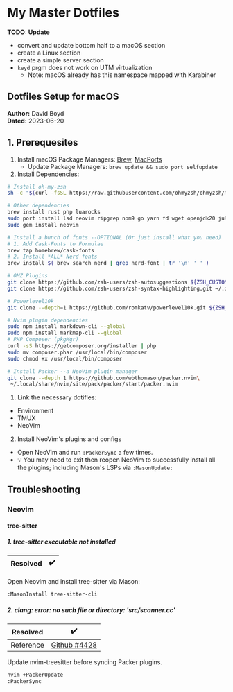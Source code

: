 # My Master Dotfiles

**TODO: Update**
- convert and update bottom half to a macOS section
- create a Linux section
- create a simple server section
- `keyd` prgm does not work on UTM virtualization
  - Note: macOS already has this namespace mapped with Karabiner

## Dotfiles Setup for macOS

**Author:** David Boyd<br>
**Dated:** 2023-06-20

## 1. Prerequesites

1. Install macOS Package Managers: [Brew][brew], [MacPorts][port-install]
    - Update Package Managers: `brew update && sudo port selfupdate`
1. Install Dependencies:

``` bash
# Install oh-my-zsh
sh -c "$(curl -fsSL https://raw.githubusercontent.com/ohmyzsh/ohmyzsh/master/tools/install.sh)"

# Other dependencies
brew install rust php luarocks
sudo port install lsd neovim ripgrep npm9 go yarn fd wget openjdk20 julia
sudo gem install neovim

# Install a bunch of fonts --OPTIONAL (Or just install what you need)
# 1. Add Cask-Fonts to Formulae
brew tap homebrew/cask-fonts
# 2. Install *ALL* Nerd fonts
brew install $( brew search nerd | grep nerd-font | tr '\n' ' ' )

# OMZ Plugins
git clone https://github.com/zsh-users/zsh-autosuggestions ${ZSH_CUSTOM:-~/.oh-my-zsh/custom}/plugins/zsh-autosuggestions
git clone https://github.com/zsh-users/zsh-syntax-highlighting.git ~/.oh-my-zsh/custom/plugins/zsh-syntax-highlighting

# Powerlevel10k
git clone --depth=1 https://github.com/romkatv/powerlevel10k.git ${ZSH_CUSTOM:-$HOME/.oh-my-zsh/custom}/themes/powerlevel10k

# Nvim plugin dependencies
sudo npm install markdown-cli --global
sudo npm install markmap-cli --global
# PHP Composer (pkgMgr)
curl -sS https://getcomposer.org/installer | php
sudo mv composer.phar /usr/local/bin/composer 
sudo chmod +x /usr/local/bin/composer

# Install Packer --a NeoVim plugin manager
git clone --depth 1 https://github.com/wbthomason/packer.nvim\
 ~/.local/share/nvim/site/pack/packer/start/packer.nvim
```

1. Link the necessary dotifles:

  - Environment
  - TMUX
  - NeoVim

2. Install NeoVim's plugins and configs

  - Open NeoVim and run `:PackerSync` a few times. 
  - :bulb: You may need to exit then reopen NeoVim to successfully install 
           all the plugins; including Mason's LSPs via `:MasonUpdate:`

## Troubleshooting

### Neovim 

#### tree-sitter 

##### 1. tree-sitter executable not installed

| Resolved | :heavy_check_mark: |
|----------|--------------------|

Open Neovim and install tree-sitter via Mason:

``` bash
:MasonInstall tree-sitter-cli
```

##### 2. clang: error: no such file or directory: 'src/scanner.cc' 

| Resolved  | :heavy_check_mark:   |
|-----------|----------------------|
| Reference | [Github #4428][4428] |

Update nvim-treesitter before syncing Packer plugins.

``` bash
nvim +PackerUpdate
:PackerSync
```

<!-- References -->

[brew]: https://brew.sh/
[port-install]: https://guide.macports.org/chunked/installing.macports.html
[nvim-install]: https://github.com/neovim/neovim/wiki/Installing-Neovim
[omz-install]: https://ohmyz.sh/#install
[4428]: https://github.com/nvim-treesitter/nvim-treesitter/issues/4428
